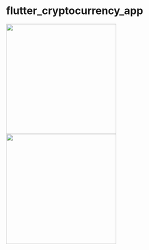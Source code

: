 # flutter_cryptocurrency_app


<img   src="https://user-images.githubusercontent.com/40245628/67147193-43f7f400-f2b0-11e9-94a1-ab08f8505fa6.png" width="300"  >

<img  src="https://user-images.githubusercontent.com/40245628/67147195-45c1b780-f2b0-11e9-9fe4-a1a6a63f9055.png" width="300" >
